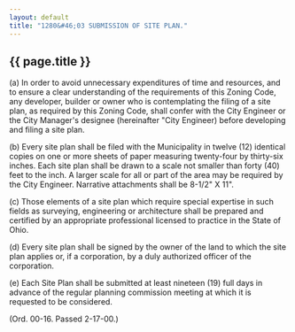 ```yaml
---
layout: default 
title: "1280&#46;03 SUBMISSION OF SITE PLAN."
---
```


{{ page.title }}
----------------

​(a) In order to avoid unnecessary expenditures of time and resources,
and to ensure a clear understanding of the requirements of this Zoning
Code, any developer, builder or owner who is contemplating the filing of
a site plan, as required by this Zoning Code, shall confer with the City
Engineer or the City Manager's designee (hereinafter "City Engineer)
before developing and filing a site plan.

​(b) Every site plan shall be filed with the Municipality in twelve (12)
identical copies on one or more sheets of paper measuring twenty-four by
thirty-six inches. Each site plan shall be drawn to a scale not smaller
than forty (40) feet to the inch. A larger scale for all or part of the
area may be required by the City Engineer. Narrative attachments shall
be 8-1/2" X 11".

​(c) Those elements of a site plan which require special expertise in
such fields as surveying, engineering or architecture shall be prepared
and certified by an appropriate professional licensed to practice in the
State of Ohio.

​(d) Every site plan shall be signed by the owner of the land to which
the site plan applies or, if a corporation, by a duly authorized officer
of the corporation.

​(e) Each Site Plan shall be submitted at least nineteen (19) full days
in advance of the regular planning commission meeting at which it is
requested to be considered.

(Ord. 00-16. Passed 2-17-00.)
